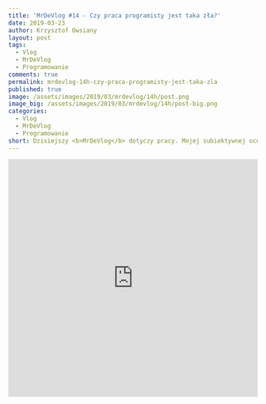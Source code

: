 ```yaml
---
title: 'MrDeVlog #14 - Czy praca programisty jest taka zła?'
date: 2019-03-23
author: Krzysztof Owsiany
layout: post
tags:
  - Vlog
  - MrDeVlog
  - Programowanie
comments: true
permalink: mrdevlog-14h-czy-praca-programisty-jest-taka-zla
published: true
image: /assets/images/2019/03/mrdevlog/14h/post.png
image_big: /assets/images/2019/03/mrdevlog/14h/post-big.png
categories:
  - Vlog
  - MrDeVlog
  - Programowanie
short: Dzisiejszy <b>MrDeVlog</b> dotyczy pracy. Mojej subiektywnej ocenie pracy programisty w kontekście innych zawodów i prac jakie zdarzyło mi się wykonywać w życiu. 
---
```



<div width="640" height="480" style="margin-left:auto; margin-right:auto;">
<embed width="100%" height="480" src="https://www.youtube.com/embed/hyNwCkm8kTQ
"/>
</div>